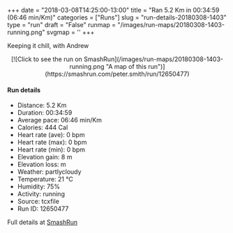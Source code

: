 +++
date = "2018-03-08T14:25:00-13:00"
title = "Ran 5.2 Km in 00:34:59 (06:46 min/Km)"
categories = ["Runs"]
slug = "run-details-20180308-1403"
type = "run"
draft = "False"
runmap = "/images/run-maps/20180308-1403-running.png"
svgmap = '<polyline points="0 57, 1 57, 1 58, 2 64, 3 65, 3 65, 4 64, 5 63, 7 62, 14 55, 19 49, 20 49, 21 48, 21 47, 22 47, 25 46, 31 42, 36 41, 38 41, 39 42, 43 43, 45 45, 47 45, 51 41, 53 40, 54 39, 54 36, 54 36, 56 35, 58 35, 65 35, 82 36, 86 37, 91 39, 96 43, 100 47, 99 46, 95 42, 92 40, 89 38, 85 37, 82 36, 73 36, 65 35, 53 36, 53 36, 53 38, 52 40, 49 42, 47 44, 45 44, 39 41, 37 40, 31 41, 29 42, 26 44, 23 45, 20 47, 19 48, 18 49, 17 51, 14 54">'
+++

Keeping it chill, with Andrew

<!--more-->

<center>
[![Click to see the run on SmashRun](/images/run-maps/20180308-1403-running.png "A map of this run")](https://smashrun.com/peter.smith/run/12650477)
</center>

#### Run details

* Distance: 5.2 Km
* Duration: 00:34:59
* Average pace: 06:46 min/Km
* Calories: 444 Cal
* Heart rate (ave): 0 bpm
* Heart rate (max): 0 bpm
* Heart rate (min): 0 bpm
* Elevation gain: 8 m
* Elevation loss:  m
* Weather: partlycloudy
* Temperature: 21 &deg;C
* Humidity: 75%
* Activity: running
* Source: tcxfile
* Run ID: 12650477

Full details at [SmashRun](https://smashrun.com/peter.smith/run/12650477)